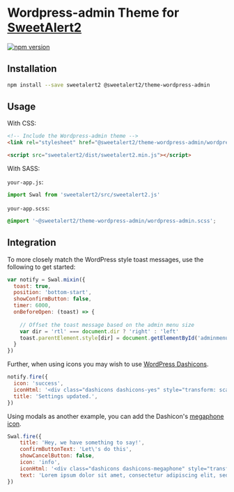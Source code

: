 # Wordpress-admin Theme for [SweetAlert2](https://github.com/sweetalert2/sweetalert2)

[![npm version](https://img.shields.io/npm/v/@sweetalert2/theme-wordpress-admin.svg)](https://www.npmjs.com/package/@sweetalert2/theme-wordpress-admin)

Installation
------------

```sh
npm install --save sweetalert2 @sweetalert2/theme-wordpress-admin
```

Usage
-----

With CSS:

```html
<!-- Include the Wordpress-admin theme -->
<link rel="stylesheet" href="@sweetalert2/theme-wordpress-admin/wordpress-admin.css">

<script src="sweetalert2/dist/sweetalert2.min.js"></script>
```

With SASS:

`your-app.js`:
```js
import Swal from 'sweetalert2/src/sweetalert2.js'
```

`your-app.scss`:
```scss
@import '~@sweetalert2/theme-wordpress-admin/wordpress-admin.scss';
```

Integration
------------

To more closely match the WordPress style toast messages, use the following to get started:

```js
var notify = Swal.mixin({
  toast: true,
  position: 'bottom-start',
  showConfirmButton: false,
  timer: 6000,
  onBeforeOpen: (toast) => {
    
    // Offset the toast message based on the admin menu size
    var dir = 'rtl' === document.dir ? 'right' : 'left'
    toast.parentElement.style[dir] = document.getElementById('adminmenu').offsetWidth + 'px'
  }
})
```

Further, when using icons you may wish to use [WordPress Dashicons](https://developer.wordpress.org/resource/dashicons/).

```js
notify.fire({
  icon: 'success',
  iconHtml: '<div class="dashicons dashicons-yes" style="transform: scale(3);"></div>',
  title: 'Settings updated.',
})
```

Using modals as another example, you can add the Dashicon's [megaphone icon](https://developer.wordpress.org/resource/dashicons/#megaphone).

```js
Swal.fire({
	title: 'Hey, we have something to say!',
	confirmButtonText: 'Let\'s do this',
	showCancelButton: false,
	icon: 'info',
	iconHtml: '<div class="dashicons dashicons-megaphone" style="transform: scale(3.5);"></div>',
	text: 'Lorem ipsum dolor sit amet, consectetur adipiscing elit, sed do eiusmod tempor incididunt.'
})
```
